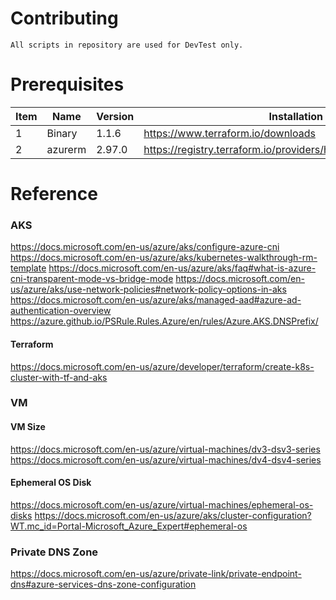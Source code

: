 # Contributing

```
All scripts in repository are used for DevTest only.
```

# Prerequisites

| Item | Name | Version | Installation | 
| - | - | - | - | 
| 1 | Binary | 1.1.6 | https://www.terraform.io/downloads | 
| 2 | azurerm | 2.97.0 | https://registry.terraform.io/providers/hashicorp/azurerm/2.97.0 |

# Reference

### AKS
https://docs.microsoft.com/en-us/azure/aks/configure-azure-cni
https://docs.microsoft.com/en-us/azure/aks/kubernetes-walkthrough-rm-template
https://docs.microsoft.com/en-us/azure/aks/faq#what-is-azure-cni-transparent-mode-vs-bridge-mode
https://docs.microsoft.com/en-us/azure/aks/use-network-policies#network-policy-options-in-aks
https://docs.microsoft.com/en-us/azure/aks/managed-aad#azure-ad-authentication-overview
https://azure.github.io/PSRule.Rules.Azure/en/rules/Azure.AKS.DNSPrefix/

#### Terraform
https://docs.microsoft.com/en-us/azure/developer/terraform/create-k8s-cluster-with-tf-and-aks

### VM

#### VM Size
https://docs.microsoft.com/en-us/azure/virtual-machines/dv3-dsv3-series
https://docs.microsoft.com/en-us/azure/virtual-machines/dv4-dsv4-series

#### Ephemeral OS Disk
https://docs.microsoft.com/en-us/azure/virtual-machines/ephemeral-os-disks
https://docs.microsoft.com/en-us/azure/aks/cluster-configuration?WT.mc_id=Portal-Microsoft_Azure_Expert#ephemeral-os

### Private DNS Zone
https://docs.microsoft.com/en-us/azure/private-link/private-endpoint-dns#azure-services-dns-zone-configuration


